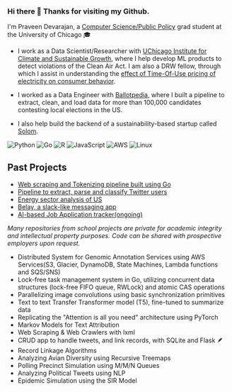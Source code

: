 ### Hi there 👋 Thanks for visiting my Github.

<!--
**pravchand/pravchand** is a ✨ _special_ ✨ repository because its `README.md` (this file) appears on your GitHub profile.


-->
I'm Praveen Devarajan, a [Computer Science/Public Policy](https://capp.uchicago.edu/) grad student at the University of Chicago 🎓

- I work as a Data Scientist/Researcher with [UChicago Institute for Climate and Sustainable Growth](https://climate.uchicago.edu/), where I help develop ML products to detect violations of the Clean Air Act. I am also a DRW fellow, through which I assist in understanding the [effect of Time-Of-Use pricing of electricity on consumer behavior](https://github.com/jessebu93/pge_tou).

- I worked as a Data Engineer with [Ballotpedia](https://ballotpedia.org/), where I built a pipeline to extract, clean, and load data for more than 100,000 candidates contesting local elections in the US.

- I also help build the backend of a sustainability-based startup called [Solom](https://solom.earth).


![Python](https://img.shields.io/badge/Code-Python-informational?style=flat&logo=python&color=3776AB)
![Go](https://img.shields.io/badge/Code-Go-informational?style=flat&logo=go&color=00ADD8)
![R](https://img.shields.io/badge/Code-R-informational?style=flat&logo=r&color=276DC3)
![JavaScript](https://img.shields.io/badge/Code-JavaScript-informational?style=flat&logo=javascript&color=F7DF1E)
![AWS](https://img.shields.io/badge/Cloud-AWS-informational?style=flat&logo=amazon-aws&color=232F3E)
![Linux](https://img.shields.io/badge/System-Linux-informational?style=flat&logo=linux&color=FCC624)

## Past Projects

- [Web scraping and Tokenizing pipeline built using Go](https://github.com/pravchand/web_scraping_Go)
- [Pipeline to extract, parse and classify Twitter users](https://github.com/Energy-Lab-Pollution/twitter_search)
- [Energy sector analysis of US](https://github.com/pravchand/energy_project)
- [Belay, a slack-like messaging app](https://github.com/pravchand/belay)
- [AI-based Job Application tracker(ongoing)](https://github.com/pravchand/drona)
 
_Many repositories from school projects are private for academic integrity and intellectual property purposes. Code can be shared with prospective employers upon request._

- Distributed System for Genomic Annotation Services using AWS Services(S3, Glacier, DynamoDB, State Machines, Lambda functions and SQS/SNS)
- Lock-free task management system in Go, utilizing concurrent data structures (lock-free FIFO queue, RWLock) and atomic CAS operations
- Parallelizing image convolutions using basic synchronization primitives
- Text to text Transfer Transformer model (T5), fine-tuned to summarize data
- Replicating the "Attention is all you need" architecture using PyTorch
- Markov Models for Text Attribution
- Web Scraping & Web Crawlers with lxml
- CRUD app to handle tweets, and link records, with SQLite and Flask 🪶
- Record Linkage Algorithms
- Analyzing Avian Diversity using Recursive Treemaps
- Polling Precinct Simulation using M/M/N Queues
- Analyzing Political Tweets using NLP
- Epidemic Simulation using the SIR Model
